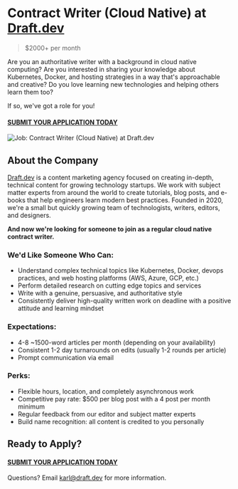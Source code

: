 # Contract Writer (Cloud Native) at [Draft.dev](https://draft.dev/)
> $2000+ per month

Are you an authoritative writer with a background in cloud native computing? Are you interested in sharing your knowledge about Kubernetes, Docker, and hosting strategies in a way that's approachable and creative? Do you love learning new technologies and helping others learn them too?

If so, we've got a role for you!

#### [SUBMIT YOUR APPLICATION TODAY](https://airtable.com/shrqSMP5oS39w1ZdJ)

![Job: Contract Writer (Cloud Native) at Draft.dev](https://draft.dev/learn/assets/posts/engineering-12.png)

## About the Company
[Draft.dev](https://draft.dev/) is a content marketing agency focused on creating in-depth, technical content for growing technology startups. We work with subject matter experts from around the world to create tutorials, blog posts, and e-books that help engineers learn modern best practices. Founded in 2020, we're a small but quickly growing team of technologists, writers, editors, and designers.

**And now we're looking for someone to join as a regular cloud native contract writer.**

### We'd Like Someone Who Can:
- Understand complex technical topics like Kubernetes, Docker, devops practices, and web hosting platforms (AWS, Azure, GCP, etc.)
- Perform detailed research on cutting edge topics and services
- Write with a genuine, persuasive, and authoritative style
- Consistently deliver high-quality written work on deadline with a positive attitude and learning mindset

### Expectations:
- 4-8 ~1500-word articles per month (depending on your availability)
- Consistent 1-2 day turnarounds on edits (usually 1-2 rounds per article)
- Prompt communication via email

### Perks:
- Flexible hours, location, and completely asynchronous work
- Competitive pay rate: $500 per blog post with a 4 post per month minimum
- Regular feedback from our editor and subject matter experts
- Build name recognition: all content is credited to you personally

## Ready to Apply?

#### [SUBMIT YOUR APPLICATION TODAY](https://airtable.com/shrqSMP5oS39w1ZdJ)

Questions? Email [karl@draft.dev](mailto:karl@draft.dev) for more information.
